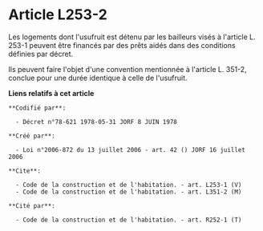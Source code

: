 # Article L253-2

Les logements dont l'usufruit est détenu par les bailleurs visés à l'article L. 253-1 peuvent être financés par des prêts
aidés dans des conditions définies par décret.

Ils peuvent faire l'objet d'une convention mentionnée à l'article L. 351-2, conclue pour une durée identique à celle de
l'usufruit.

**Liens relatifs à cet article**

	**Codifié par**:

	  - Décret n°78-621 1978-05-31 JORF 8 JUIN 1978

	**Créé par**:

	  - Loi n°2006-872 du 13 juillet 2006 - art. 42 () JORF 16 juillet 2006

	**Cite**:

	  - Code de la construction et de l'habitation. - art. L253-1 (V)
	  - Code de la construction et de l'habitation. - art. L351-2 (M)

	**Cité par**:

	  - Code de la construction et de l'habitation. - art. R252-1 (T)
